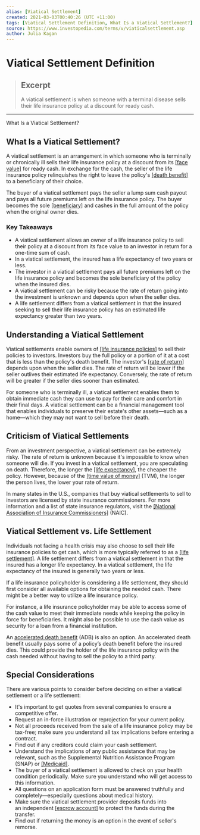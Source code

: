 ```yaml
---
alias: [Viatical Settlement]
created: 2021-03-03T00:40:26 (UTC +11:00)
tags: [Viatical Settlement Definition, What Is a Viatical Settlement?]
source: https://www.investopedia.com/terms/v/viaticalsettlement.asp
author: Julia Kagan
---
```


# Viatical Settlement Definition

> ## Excerpt
> A viatical settlement is when someone with a terminal disease sells their life insurance policy at a discount for ready cash.

---

What Is a Viatical Settlement?
## What Is a Viatical Settlement?

A viatical settlement is an arrangement in which someone who is terminally or chronically ill sells their life insurance policy at a discount from its [[face value]](https://www.investopedia.com/terms/f/facevalue.asp) for ready cash. In exchange for the cash, the seller of the life insurance policy relinquishes the right to leave the policy's [[death benefit]](https://www.investopedia.com/terms/d/deathbenefit.asp) to a beneficiary of their choice.

The buyer of a viatical settlement pays the seller a lump sum cash payout and pays all future premiums left on the life insurance policy. The buyer becomes the sole [[beneficiary]](https://www.investopedia.com/terms/b/beneficiary.asp) and cashes in the full amount of the policy when the original owner dies.

### Key Takeaways

-   A viatical settlement allows an owner of a life insurance policy to sell their policy at a discount from its face value to an investor in return for a one-time sum of cash.
-   In a viatical settlement, the insured has a life expectancy of two years or less.
-   The investor in a viatical settlement pays all future premiums left on the life insurance policy and becomes the sole beneficiary of the policy when the insured dies.
-   A viatical settlement can be risky because the rate of return going into the investment is unknown and depends upon when the seller dies.
-   A life settlement differs from a viatical settlement in that the insured seeking to sell their life insurance policy has an estimated life expectancy greater than two years.

## Understanding a Viatical Settlement

Viatical settlements enable owners of [[life insurance policies]](https://www.investopedia.com/terms/l/lifeinsurance.asp) to sell their policies to investors. Investors buy the full policy or a portion of it at a cost that is less than the policy's death benefit. The investor's [[rate of return]](https://www.investopedia.com/terms/r/rateofreturn.asp) depends upon when the seller dies. The rate of return will be lower if the seller outlives their estimated life expectancy. Conversely, the rate of return will be greater if the seller dies sooner than estimated.

For someone who is terminally ill, a viatical settlement enables them to obtain immediate cash they can use to pay for their care and comfort in their final days. A viatical settlement can be a financial management tool that enables individuals to preserve their estate's other assets—such as a home—which they may not want to sell before their death.

## Criticism of Viatical Settlements

From an investment perspective, a viatical settlement can be extremely risky. The rate of return is unknown because it's impossible to know when someone will die. If you invest in a viatical settlement, you are speculating on death. Therefore, the longer the [[life expectancy]](https://www.investopedia.com/terms/l/lifeexpectancy.asp), the cheaper the policy. However, because of the [[time value of money]](https://www.investopedia.com/terms/t/timevalueofmoney.asp) (TVM), the longer the person lives, the lower your rate of return.

In many states in the U.S., companies that buy viatical settlements to sell to investors are licensed by state insurance commissioners. For more information and a list of state insurance regulators, visit the [[National Association of Insurance Commissioners]](https://content.naic.org/) (NAIC).

## Viatical Settlement vs. Life Settlement

Individuals not facing a health crisis may also choose to sell their life insurance policies to get cash, which is more typically referred to as a [[life settlement]](https://www.investopedia.com/terms/l/life_settlement.asp). A life settlement differs from a viatical settlement in that the insured has a longer life expectancy. In a viatical settlement, the life expectancy of the insured is generally two years or less.

If a life insurance policyholder is considering a life settlement, they should first consider all available options for obtaining the needed cash. There might be a better way to utilize a life insurance policy.

For instance, a life insurance policyholder may be able to access some of the cash value to meet their immediate needs while keeping the policy in force for beneficiaries. It might also be possible to use the cash value as security for a loan from a financial institution.

An [accelerated death benefit](https://www.investopedia.com/terms/a/accelerated_death_benefit.asp) (ADB) is also an option. An accelerated death benefit usually pays some of a policy’s death benefit before the insured dies. This could provide the holder of the life insurance policy with the cash needed without having to sell the policy to a third party.

## Special Considerations

There are various points to consider before deciding on either a viatical settlement or a life settlement:

-   It's important to get quotes from several companies to ensure a competitive offer. 
-   Request an in-force illustration or reprojection for your current policy.
-   Not all proceeds received from the sale of a life insurance policy may be tax-free; make sure you understand all tax implications before entering a contract.
-   Find out if any creditors could claim your cash settlement. 
-   Understand the implications of any public assistance that may be relevant, such as the Supplemental Nutrition Assistance Program (SNAP) or [[Medicaid]](https://www.investopedia.com/terms/m/medicaid.asp). 
-   The buyer of a viatical settlement is allowed to check on your health condition periodically. Make sure you understand who will get access to this information. 
-   All questions on an application form must be answered truthfully and completely—especially questions about medical history.
-   Make sure the viatical settlement provider deposits funds into an independent [[escrow account]](https://www.investopedia.com/terms/e/escrow.asp) to protect the funds during the transfer.
-   Find out if returning the money is an option in the event of seller's remorse.
